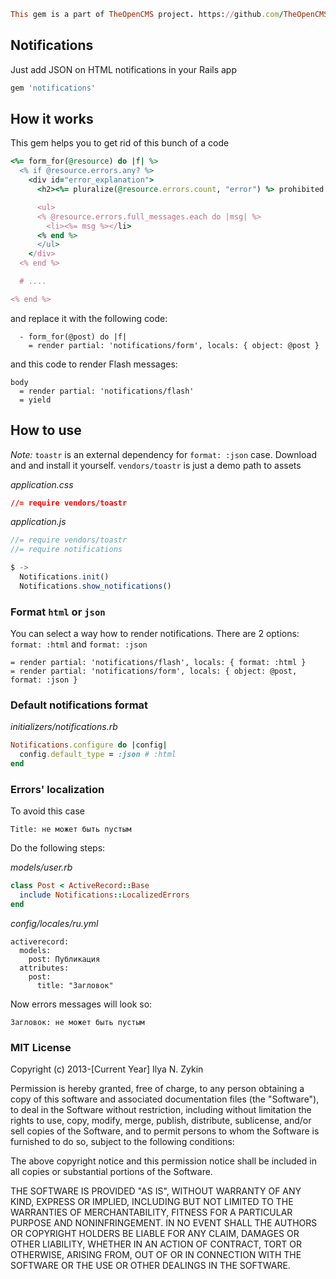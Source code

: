 ```ruby
This gem is a part of TheOpenCMS project. https://github.com/TheOpenCMS
```

## Notifications

Just add JSON on HTML notifications in your Rails app

```ruby
gem 'notifications'
```

## How it works

This gem helps you to get rid of this bunch of a code

```ruby
<%= form_for(@resource) do |f| %>
  <% if @resource.errors.any? %>
    <div id="error_explanation">
      <h2><%= pluralize(@resource.errors.count, "error") %> prohibited this resource from being saved:</h2>

      <ul>
      <% @resource.errors.full_messages.each do |msg| %>
        <li><%= msg %></li>
      <% end %>
      </ul>
    </div>
  <% end %>

  # ....

<% end %>
```

and replace it with the following code:

```slim
  - form_for(@post) do |f|
    = render partial: 'notifications/form', locals: { object: @post }
```

and this code to render Flash messages:

```slim
body
  = render partial: 'notifications/flash'
  = yield
```

## How to use

*Note:* `toastr` is an external dependency for `format: :json` case. Download and and install it yourself. `vendors/toastr` is just a demo path to assets

*application.css*

```css
//= require vendors/toastr
```

*application.js*

```js
//= require vendors/toastr
//= require notifications

$ ->
  Notifications.init()
  Notifications.show_notifications()
```

### Format `html` or `json`

You can select a way how to render notifications. There are 2 options: `format: :html` and `format: :json`

```slim
= render partial: 'notifications/flash', locals: { format: :html }
= render partial: 'notifications/form', locals: { object: @post, format: :json }
```

### Default notifications format

*initializers/notifications.rb*

```ruby
Notifications.configure do |config|
  config.default_type = :json # :html
end
```

### Errors' localization

To avoid this case

```
Title: не может быть пустым
```

Do the following steps:

*models/user.rb*

```ruby
class Post < ActiveRecord::Base
  include Notifications::LocalizedErrors
end
```

*config/locales/ru.yml*

```
activerecord:
  models:
    post: Публикация
  attributes:
    post:
      title: "Загловок"
```

Now errors messages will look so:

```
Загловок: не может быть пустым
```

### MIT License

Copyright (c) 2013-[Current Year] Ilya N. Zykin

Permission is hereby granted, free of charge, to any person obtaining a copy of this software and associated documentation files (the "Software"), to deal in the Software without restriction, including without limitation the rights to use, copy, modify, merge, publish, distribute, sublicense, and/or sell copies of the Software, and to permit persons to whom the Software is furnished to do so, subject to the following conditions:

The above copyright notice and this permission notice shall be included in all copies or substantial portions of the Software.

THE SOFTWARE IS PROVIDED "AS IS", WITHOUT WARRANTY OF ANY KIND, EXPRESS OR IMPLIED, INCLUDING BUT NOT LIMITED TO THE WARRANTIES OF MERCHANTABILITY, FITNESS FOR A PARTICULAR PURPOSE AND NONINFRINGEMENT. IN NO EVENT SHALL THE AUTHORS OR COPYRIGHT HOLDERS BE LIABLE FOR ANY CLAIM, DAMAGES OR OTHER LIABILITY, WHETHER IN AN ACTION OF CONTRACT, TORT OR OTHERWISE, ARISING FROM, OUT OF OR IN CONNECTION WITH THE SOFTWARE OR THE USE OR OTHER DEALINGS IN THE SOFTWARE.
